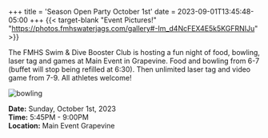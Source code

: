+++
title = 'Season Open Party October 1st'
date = 2023-09-01T13:45:48-05:00
+++
{{< target-blank "Event Pictures!" "https://photos.fmhswaterjags.com/gallery#-Im_d4NcFEX4E5k5KGFRNIJu" >}}

<!--more-->
The FMHS Swim & Dive Booster Club is hosting a fun night of food, bowling, laser tag and games at Main Event in Grapevine. Food and bowling from 6-7 (buffet will stop being refilled at 6:30). Then unlimited laser tag and video game from 7-9. All athletes welcome!

![bowling](/img/bowling.png#floatright)

**Date:** Sunday, October 1st, 2023  
**Time:** 5:45PM - 9:00PM  
**Location:** Main Event Grapevine  


